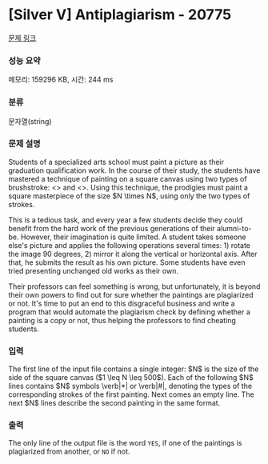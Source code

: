 # [Silver V] Antiplagiarism - 20775 

[문제 링크](https://www.acmicpc.net/problem/20775) 

### 성능 요약

메모리: 159296 KB, 시간: 244 ms

### 분류

문자열(string)

### 문제 설명

<p>Students of a specialized arts school must paint a picture as their graduation qualification work. In the course of their study, the students have mastered a technique of painting on a square canvas using two types of brushstroke: <<asterisk>> and <<hash>>. Using this technique, the prodigies must paint a square masterpiece of the size $N \times N$, using only the two types of strokes. </p>

<p>This is a tedious task, and every year a few students decide they could benefit from the hard work of the previous generations of their alumni-to-be. However, their imagination is quite limited. A student takes someone else's picture and applies the following operations several times: 1) rotate the image 90 degrees, 2) mirror it along the vertical or horizontal axis. After that, he submits the result as his own picture. Some students have even tried presenting unchanged old works as their own.</p>

<p>Their professors can feel something is wrong, but unfortunately, it is beyond their own powers to find out for sure whether the paintings are plagiarized or not. It's time to put an end to this disgraceful business and write a program that would automate the plagiarism check by defining whether a painting is a copy or not, thus helping the professors to find cheating students.</p>

### 입력 

 <p>The first line of the input file contains a single integer: $N$ is the size of the side of the square canvas ($1 \leq N \leq 500$). Each of the following $N$ lines contains $N$ symbols \verb|*| or \verb|#|, denoting the types of the corresponding strokes of the first painting. Next comes an empty line. The next $N$ lines describe the second painting in the same format.</p>

### 출력 

 <p>The only line of the output file is the word <code>YES</code>, if one of the paintings is plagiarized from another, or <code>NO</code> if not.</p>

